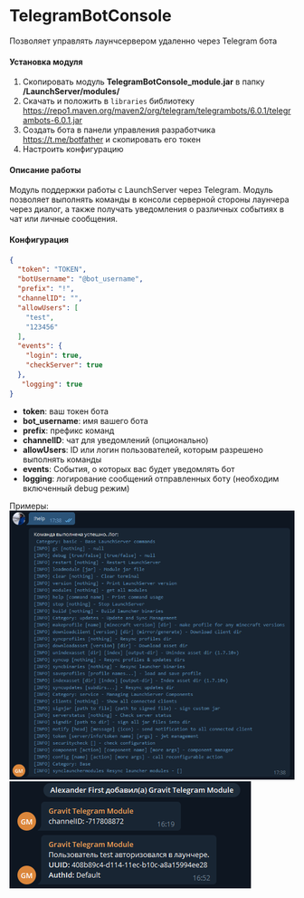 # TelegramBotConsole

Позволяет управлять лаунчсервером удаленно через Telegram бота

#### Установка модуля

1. Скопировать модуль **TelegramBotConsole_module.jar** в папку **/LaunchServer/modules/**
2. Скачать и положить в `libraries`
   библиотеку https://repo1.maven.org/maven2/org/telegram/telegrambots/6.0.1/telegrambots-6.0.1.jar
3. Создать бота в панели управления разработчика https://t.me/botfather и скопировать его токен
4. Настроить конфигурацию

#### Описание работы

Модуль поддержки работы с LaunchServer через Telegram. Модуль позволяет выполнять команды в консоли серверной стороны
лаунчера через диалог, а также получать уведомления о различных событиях в чат или личные сообщения.

#### Конфигурация

```json
{
  "token": "TOKEN",
  "botUsername": "@bot_username",
  "prefix": "!",
  "channelID": "",
  "allowUsers": [
    "test",
    "123456"
  ],
  "events": {
    "login": true,
    "checkServer": true
  }, 
   "logging": true
}
```

- **token**: ваш токен бота
- **bot_username**: имя вашего бота
- **prefix**: префикс команд
- **channelID**: чат для уведомлений (опционально)
- **allowUsers**: ID или логин пользователей, которым разрешено выполнять команды
- **events**: События, о которых вас будет уведомлять бот
- **logging**: логирование сообщений отправленных боту (необходим включенный debug режим)

Примеры:
![command](img/command.png)
![notify](img/notify.png)